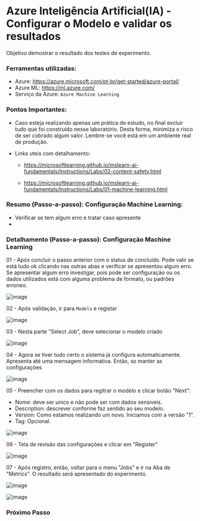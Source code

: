 # Azure Inteligência Artificial(IA) - Configurar o Modelo e validar os resultados
Objetivo demostrar o resultado dos testes de experimento.

### Ferramentas utilizadas:

- Azure: https://azure.microsoft.com/pt-br/get-started/azure-portal/
- Azure ML: https://ml.azure.com/
- Serviço da Azure: ``` Azure Machine Learning ```

### Pontos Importantes:

 - Caso esteja realizando apenas um prática de estudo, no final excluir tudo que foi construído nesse laboratório. Desta forma, minimiza o risco de ser cobrado algum valor. Lembre-se você está em um ambiente real de produção.
 - Links uteis com detalhamento:
   
    * https://microsoftlearning.github.io/mslearn-ai-fundamentals/Instructions/Labs/02-content-safety.html
      
    * https://microsoftlearning.github.io/mslearn-ai-fundamentals/Instructions/Labs/01-machine-learning.html

### Resumo (Passo-a-passo): Configuração Machine Learning:

 - Verificar se tem algum erro e tratar caso apresente
 - 
   
### Detalhamento (Passo-a-passo): Configuração Machine Learning

01 - Após concluir o passo anterior com o status de concluído. Pode valir se está tudo ok clicando nas outras abas e verificar se apresentou algum erro. Se apresentar algum erro investigar, pois pode ser configuração ou os dados utilizados está com alguma problema de formato, ou padrões erroneo.

![image](https://github.com/user-attachments/assets/47923b9c-424f-4faf-b0d6-3c376c8623c0)

02 - Após validação, ir para ``` Models ``` e registar

![image](https://github.com/user-attachments/assets/e8a46d45-dd9f-4156-88a6-27f1ced7dd5f)

03 - Nesta parte "Select Job", deve selecionar o modelo criado

![image](https://github.com/user-attachments/assets/2f352779-7463-4ed7-9551-d6957a7a6eef)

04 - Agora se tiver tudo certo o sistema já configura automaticamente. Apresenta até uma mensagem informativa. Então, so manter as configurações

![image](https://github.com/user-attachments/assets/1c25ff4a-3cb9-4070-8ea2-86ae4596d19c)

05 - Preencher com os dados para regitrar o modelo e clicar botão "Next":
   * Nome: deve ser unico e não pode ser com dados sensiveis.
   * Description: descrever conforme faz sentido ao seu modelo.
   * Version: Como estamos realizando um novo. Iniciamos com a versão "1".
   * Tag: Opcional.
   
   ![image](https://github.com/user-attachments/assets/d0add228-6c50-49ec-9e0c-affad3ca8373)

06 - Tela de revisão das configurações e clicar em "Register"

![image](https://github.com/user-attachments/assets/68198c9c-fe04-4174-ba4a-34ee4875a7b7)

07 - Após registro, então, voltar para o menu "Jobs" e ir na Aba de "Metrics". O resultado será apresentado do experimento.

![image](https://github.com/user-attachments/assets/b8c3e375-a375-4565-98e1-6a7bd7607704)

![image](https://github.com/user-attachments/assets/6e2796b9-b521-459d-b048-b1c17750d476)

### Próximo Passo


